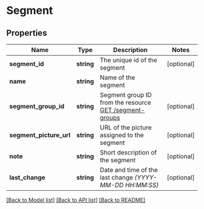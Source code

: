 # Segment

## Properties
Name | Type | Description | Notes
------------ | ------------- | ------------- | -------------
**segment_id** | **string** | The unique id of the segment | [optional] 
**name** | **string** | Name of the segment | 
**segment_group_id** | **string** | Segment group ID from the resource [GET /segment-groups](#tag/SegmentGroups) | [optional] 
**segment_picture_url** | **string** | URL of the picture assigned to the segment | [optional] 
**note** | **string** | Short description of the segment | [optional] 
**last_change** | **string** | Date and time of the last change *(YYYY-MM-DD HH:MM:SS)* | [optional] 

[[Back to Model list]](../../README.md#documentation-for-models) [[Back to API list]](../../README.md#documentation-for-api-endpoints) [[Back to README]](../../README.md)

